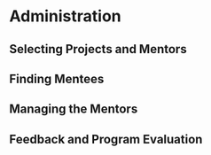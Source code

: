 # Administration

## Selecting Projects and Mentors

## Finding Mentees

## Managing the Mentors

## Feedback and Program Evaluation
